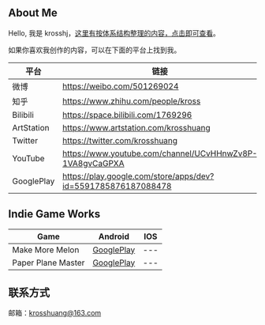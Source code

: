 ## About Me

Hello, 我是 krosshj，[这里有按体系结构整理的内容，点击即可查看](Stack.md)。

如果你喜欢我创作的内容，可以在下面的平台上找到我。

| 平台 | 链接  |
| --- | ---  |
| 微博 | https://weibo.com/501269024 |
| 知乎 | https://www.zhihu.com/people/kross | 
| Bilibili | https://space.bilibili.com/1769296 | 
| ArtStation | https://www.artstation.com/krosshuang |
| Twitter | https://twitter.com/krosshuang |
| YouTube | https://www.youtube.com/channel/UCvHHnwZv8P-1VA8gvCaGPXA |
| GooglePlay | https://play.google.com/store/apps/dev?id=5591785876187088478 |

## Indie Game Works

| Game | Android | IOS |
| --- | --- | --- |
| Make More Melon | [GooglePlay](https://play.google.com/store/apps/details?id=com.ecat.MakeMoreMelon) | --- |
| Paper Plane Master | [GooglePlay](https://play.google.com/store/apps/details?id=com.ecat.PaperPlaneMaster) | --- |

## 联系方式

邮箱：krosshuang@163.com